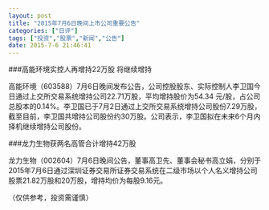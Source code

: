 ```yaml
---
layout: post
title: "2015年7月6日晚间上市公司重要公告"
categories: ["日评"]
tags: ["投资","股票","新闻","公告"]
date: 2015-7-6 21:46:41
---
```

###高能环境实控人再增持22万股 将继续增持

高能环境（603588）7月6日晚间发布公告，公司控股股东、实际控制人李卫国今日通过上交所交易系统增持公司22.71万股，平均增持股价为54.34 元/股，占公司总股本的0.14%。李卫国已于7月2日通过上交所交易系统增持公司股份7.29万股，截至目前，李卫国共增持公司股份约30万股。公司表示，李卫国拟在未来6个月内择机继续增持公司股份。

###龙力生物获两名高管合计增持42万股

龙力生物（002604）7月6日晚间公告，董事高卫先、董事会秘书高立娟，分别于2015年7月6日通过深圳证券交易所证券交易系统在二级市场以个人名义增持公司股票21.82万股和20万股，增持均价为每股9.16元。

（仅供参考，投资需谨慎）
